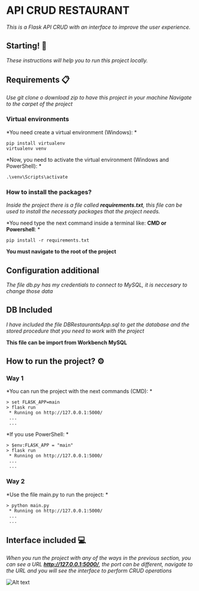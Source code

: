 # API CRUD RESTAURANT

*This is a Flask API CRUD with an interface to improve the user experience.*

## Starting! 🚀

*These instructions will help you to run this project locally.*

## Requirements 📋

*Use git clone o download zip to have this project in your machine*
*Navigate to the carpet of the project*

### Virtual environments
*You need create a virtual environment (Windows): *
```
pip install virtualenv
virtualenv venv 
```
*Now, you need to activate the virtual environment (Windows and PowerShell): *
```
.\venv\Scripts\activate
```

### How to install the packages?
*Inside the project there is a file called **requirements.txt**, this file can be used to install
the necessaty packages that the project needs.*

*You need type the next command inside a terminal like: **CMD or Powershell**: *
```
pip install -r requirements.txt
```
**You must navigate to the root of the project**

## Configuration additional
*The file db.py has my credentials to connect to MySQL, it is neccesary to change those data*

## DB Included
*I have included the file DBRestaurantsApp.sql to get the database and the stored procedure that you need to work with the project*

**This file can be import from Workbench MySQL**

## How to run the project? ⚙️

### Way 1

*You can run the project with the next commands (CMD): *
```
> set FLASK_APP=main
> flask run
 * Running on http://127.0.0.1:5000/
 ...
 ...
```

*If you use PowerShell: *
```
> $env:FLASK_APP = "main"
> flask run
 * Running on http://127.0.0.1:5000/
 ...
 ...
```

### Way 2

*Use the file main.py to run the project: *
```
> python main.py
 * Running on http://127.0.0.1:5000/
 ...
 ...
```

## Interface included 💻

*When you run the project with any of the ways in the previous section, you can see a URL
**http://127.0.0.1:5000/**, the port can be different, navigate to the URL and you will see
the interface to perform CRUD operations*

![Alt text](./src/static/images/example.png?raw=true "Interface")


